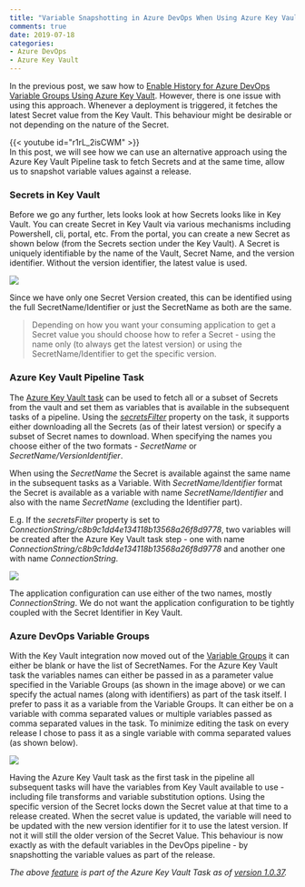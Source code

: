 ```yaml
---
title: "Variable Snapshotting in Azure DevOps When Using Azure Key Vault"
comments: true
date: 2019-07-18
categories:
- Azure DevOps
- Azure Key Vault
---
```


In the previous post, we saw how to [Enable History for Azure DevOps Variable Groups Using Azure Key Vault](/blog/azure-devops-variable-groups-history/). However, there is one issue with using this approach. Whenever a deployment is triggered, it fetches the latest Secret value from the Key Vault. This behaviour might be desirable or not depending on the nature of the Secret.

{{< youtube id="r1rL_2isCWM" >}}
<br/>
In this post, we will see how we can use an alternative approach using the Azure Key Vault Pipeline task to fetch Secrets and at the same time, allow us to snapshot variable values against a release.

### Secrets in Key Vault 

Before we go any further, lets looks look at how Secrets looks like in Key Vault. You can create Secret in Key Vault via various mechanisms including Powershell, cli, portal, etc. From the portal, you can create a new Secret as shown below (from the Secrets section under the Key Vault). A Secret is uniquely identifiable by the name of the Vault, Secret Name, and the version identifier. Without the version identifier, the latest value is used. 

![](/images/azure_keyvault_secrets.jpg)

Since we have only one Secret Version created, this can be identified using the full SecretName/Identifier or just the SecretName as both are the same. 

> Depending on how you want your consuming application to get a Secret value you should choose how to refer a Secret - using the name only (to always get the latest version) or using the SecretName/Identifier to get the specific version.

### Azure Key Vault Pipeline Task

The [Azure Key Vault task](https://docs.microsoft.com/en-us/azure/devops/pipelines/tasks/deploy/azure-key-vault?view=azure-devops) can be used to fetch all or a subset of Secrets from the vault and set them as variables that is available in the subsequent tasks of a pipeline. Using the *[secretsFilter](https://github.com/microsoft/azure-pipelines-tasks/tree/master/Tasks/AzureKeyVaultV1#parameters-of-the-task)* property on the task, it supports either downloading all the Secrets (as of their latest version) or specify a subset of Secret names to download. When specifying the names you choose either of the two formats - *SecretName* or *SecretName/VersionIdentifier*.

When using the *SecretName* the Secret is available against the same name in the subsequent tasks as a Variable. With *SecretName/Identifier* format the Secret is available as a variable with name *SecretName/Identifier* and also with the name *SecretName* (excluding the Identifier part).

 E.g.  If the *secretsFilter* property is set to *ConnectionString/c8b9c1dd4e134118b13568a26f8d9778*, two variables will be created after the Azure Key Vault task step - one with name *ConnectionString/c8b9c1dd4e134118b13568a26f8d9778* and another one with name *ConnectionString*. 

![](/images/keyvault_task_azure_devops.jpg)

The application configuration can use either of the two names, mostly *ConnectionString*. We do not want the application configuration to be tightly coupled with the Secret Identifier in Key Vault.

### Azure DevOps Variable Groups

With the Key Vault integration now moved out of the [Variable Groups](/blog/azure-devops-variable-groups-history/) it can either be blank or have the list of SecretNames. For the Azure Key Vault task the variables names can either be passed in as a parameter value specified in the Variable Groups (as shown in the image above) or we can specify the actual names (along with identifiers) as part of the task itself. I prefer to pass it as a variable from the Variable Groups. It can either be on a variable with comma separated values or multiple variables passed as comma separated values in the task. To minimize editing the task on every release I chose to pass it as a single variable with comma separated values (as shown below).

![](/images/azure_devops_variables.jpg)

Having the Azure Key Vault task as the first task in the pipeline all subsequent tasks will have the variables from Key Vault available to use - including file transforms and variable substitution options. Using the specific version of the Secret locks down the Secret value at that time to a release created. When the secret value is updated, the variable will need to be updated with the new version identifier for it to use the latest version. If not it will still the older version of the Secret Value. This behaviour is now exactly as with the default variables in the DevOps pipeline - by snapshotting the variable values as part of the release. 


*The above [feature](https://github.com/microsoft/azure-pipelines-tasks/issues/10445) is part of the Azure Key Vault Task as of [version 1.0.37](https://developercommunity.visualstudio.com/content/problem/622521/azure-devops-pipeline-task-does-not-show-full-vers.html).*